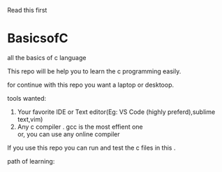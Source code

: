 Read this first
# BasicsofC

all the basics of c language

This repo will be help you to learn the c programming easily.

for continue with this repo you want a laptop or desktoop.

tools wanted:
  1. Your favorite IDE or Text editor(Eg: VS Code (highly preferd),sublime text,vim)
  2. Any c compiler . gcc is the most effient one  
  or,
  you can use any online compiler
  
  
  If you use this repo you can run and test the c files in this .
  
  
 path of learning:
 
 
    

